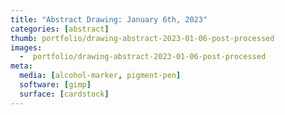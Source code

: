 ```yaml
---
title: "Abstract Drawing: January 6th, 2023"
categories: [abstract]
thumb: portfolio/drawing-abstract-2023-01-06-post-processed
images:
  -  portfolio/drawing-abstract-2023-01-06-post-processed
meta:
  media: [alcohol-marker, pigment-pen]
  software: [gimp]
  surface: [cardstock]
---
```

